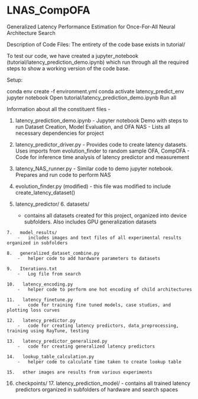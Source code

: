# LNAS_CompOFA
Generalized Latency Performance Estimation for Once-For-All Neural Architecture Search

Description of Code Files:
The entirety of the code base exists in tutorial/

To test our code, we have created a jupyter_notebook (tutorial/latency_prediction_demo.ipynb) which run through
all the required steps to show a working version of the code base.

Setup:

conda env create -f environment.yml
conda activate latency_predict_env
jupyter notebook
Open tutorial/latency_prediction_demo.ipynb
Run all


Information about all the constituent files -

1.   latency_prediction_demo.ipynb
    -   Jupyter notebook Demo with steps to run Dataset Creation, Model Evaluation, and OFA NAS
    -   Lists all necessary dependencies for project

2.   latency_predictor_driver.py
    -   Provides code to create latency datasets. Uses imports from evolution_finder to random sample OFA, CompOFA
    -   Code for inference time analysis of latency predictor and measurement

3.   latency_NAS_runner.py
    -   Similar code to demo jupyter notebook. Prepares and run code to perform NAS


4.   evolution_finder.py (modified)
    -   this file was modified to include create_latency_dataset()

5.   latency_predictor/
    6.   datasets/
        -   contains all datasets created for this project, organized into device subfolders. Also includes GPU generalization datasets
    
    7.   model_results/
        -   includes images and text files of all experimental results organized in subfolders
    
    8.   generalized_dataset_combine.py
        -   helper code to add hardware parameters to datasets
    
    9.   Iterations.txt
        -   Log file from search
    
    10.   latency_encoding.py
        -   helper code to perform one hot encoding of child architectures
    
    11.   latency_finetune.py
        -   code for training fine tuned models, case studies, and plotting loss curves
    
    12.   latency_predictor.py
        -   code for creating latency predictors, data_preprocessing, training using RayTune, testing
    
    13.   latency_predictor_generalized.py
        -   code for creating generalized latency predictors
    
    14.   lookup_table_calculation.py
        -   helper code to calculate time taken to create lookup table
    
    15.   other images are results from various experiments


16. checkpoints/
    17.   latency_prediction_model/
        -   contains all trained latency predictors organized in subfolders of hardware and search spaces